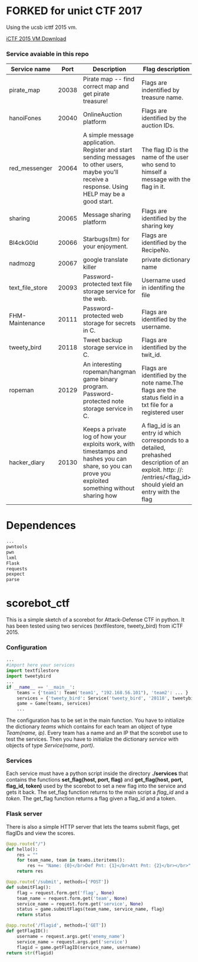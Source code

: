 # FORKED for unict CTF 2017

Using the ucsb icttf 2015 vm.

[iCTF 2015 VM Download](https://ictf.cs.ucsb.edu/archive/2015/vms/ictf2015.services.tpxz)

### Service avaiable in this repo
| Service name | Port | Description | Flag description | Language | Author |
|-----------------|-------|-------------------------------------------------------------------------------------------------------------------------------------------------------|---------------------------------------------------------------------------------------------------------------------------------------------------------------------------------|---------------|---------------|
| pirate_map | 20038 | Pirate map -- find correct map and get pirate treasure! | Flags are indentified by treasure name. | bin | [@PieMaug](https://github.com/PieMaug)  |
| hanoiFones | 20040 | OnlineAuction platform | Flags are identified by the auction IDs. | bin | [@pietrobiondi](https://github.com/pietrobiondi) |
| red_messenger | 20064 | A simple message application. Register and start sending messages to other users, maybe you'll receive a response. Using HELP may be a good start. | The flag ID is the name of the user who send to himself a message with the flag in it. | C | [@PieMaug](https://github.com/PieMaug) |
| sharing | 20065 | Message sharing platform | Flags are identified by the sharing key | Python / DB | [@Tkd-Alex](https://github.com/Tkd-Alex) |
| Bl4ckG0ld | 20066 | Starbugs(tm) for your enjoyment. | Flags are identified by the RecipeNo. | bin | [@Tkd-Alex](https://github.com/Tkd-Alex) |
| nadmozg | 20067 | google translate killer | private dictionary name | C/bin | [@Aktivkernel](https://github.com/Aktivkernel) |
| text_file_store | 20093 | Password-protected text file storage service for the web. | Username used in identifing the file | PHP | [@emavgl](https://github.com/emavgl) |
| FHM-Maintenance | 20111 | Password-protected web storage for secrets in C. | Flags are identified by the username. | / | [@crashmark](https://github.com/crashmark) |
| tweety_bird | 20118 | Tweet backup storage service in C. | Flags are identified by the twit_id. | bin | [@emavgl](https://github.com/emavgl) |
| ropeman | 20129 | An interesting ropeman/hangman game binary program. Password-protected note storage service in C. | Flags are identified by the note name.The flags are the status field in a txt file for a registered user | bin | [@Tkd-Alex](https://github.com/Tkd-Alex) |
| hacker_diary | 20130 | Keeps a private log of how your exploits work, with timestamps and hashes you can share, so you can prove you exploited something without sharing how | A flag_id is an entry id which corresponds to a detailed, prehashed description of an exploit. http: //<hostname>: <port>/entries/<flag_id> should yield an entry with the flag | Python/Django | [@GabMus](https://github.com/GabMus) |

# Dependences
```python
...
pwntools
pwn
lxml
Flask
requests
pexpect
parse
```

# scorebot_ctf
This is a simple sketch of a scorebot for Attack-Defense CTF in python.
It has been tested using two services (textfilestore, tweety_bird) from iCTF 2015.

### Configuration
```python
...
#import here your services
import textfilestore
import tweetybird
...
if __name__ == '__main__':
	teams = {'team1': Team('team1', "192.168.56.101"), 'team2': ... }
	services = {'tweety_bird': Service('tweety_bird', '20118', tweetybird), 'textfilestore': Service('textfilestore', '20093', textfilestore)}
	game = Game(teams, services)
	...
```
The configuration has to be set in the main function.
You have to initialize the dictionary *teams* which contains for each team an object of type *Team(name, ip)*.
Every team has a name and an IP that the scorebot use to test the services.
Then you have to initialize the dictionary *service* with objects of type *Service(name, port)*.

### Services
Each service must have a python script inside the directory **./services** that contains the functions **set_flag(host, port, flag)** and **get_flag(host, port, flag_id, token)** used by the scorebot to set a new flag into the service and gets it back. The set_flag function returns to the main script a *flag_id* and a *token*. The get_flag function returns a flag given a flag_id and a token.

### Flask server
There is also a simple HTTP server that lets the teams submit flags, get flagIDs and view the scores.

```python
@app.route("/")
def hello():
	res = ""
	for team_name, team in teams.iteritems():
		res += "Name: {0}</br>Def Pnt: {1}</br>Att Pnt: {2}</br></br>".format(team_name, team.def_score, team.att_score)
	return res

@app.route('/submit', methods=['POST'])
def submitFlag():
	flag = request.form.get('flag', None)
	team_name = request.form.get('team', None)
	service_name = request.form.get('service', None)
	status = game.submitFlags(team_name, service_name, flag)
	return status

@app.route('/flagid', methods=['GET'])
def getFlagID():
	username = request.args.get('enemy_name')
	service_name = request.args.get('service')
	flagid = game.getFlagID(service_name, username)
return str(flagid)
```
